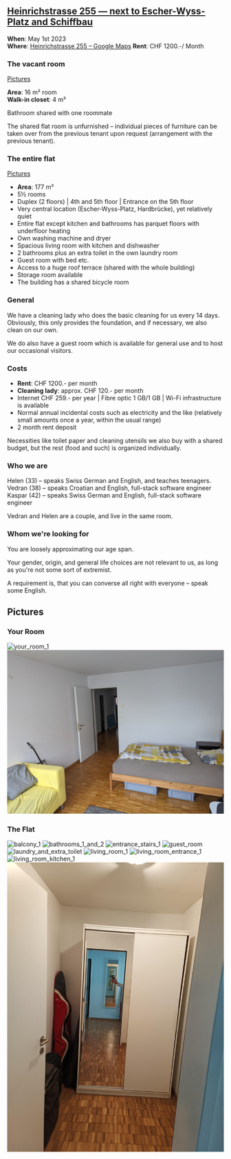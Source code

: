 ## [Heinrichstrasse 255 — next to Escher-Wyss-Platz and Schiffbau](https://goo.gl/maps/5M6nC61x44gEojCz6)

**When**: May 1st 2023  
**Where**: [Heinrichstrasse 255 – Google Maps](https://goo.gl/maps/5M6nC61x44gEojCz6) 
**Rent**: CHF 1200.-/ Month

### The vacant room

[Pictures](#your-room)

**Area**: 16 m² room  
**Walk-in closet**: 4 m² 

Bathroom shared with one roommate

The shared flat room is unfurnished – individual pieces of furniture can be taken over from the previous tenant upon request (arrangement with the previous tenant).


### The entire flat

[Pictures](#the-flat)

- **Area**: 177 m²
- 5½ rooms
- Duplex (2 floors) | 4th and 5th floor | Entrance on the 5th floor
- Very central location (Escher-Wyss-Platz, Hardbrücke), yet relatively quiet
- Entire flat except kitchen and bathrooms has parquet floors with underfloor heating
- Own washing machine and dryer
- Spacious living room with kitchen and dishwasher
- 2 bathrooms plus an extra toilet in the own laundry room
- Guest room with bed etc.
- Access to a huge roof terrace (shared with the whole building)
- Storage room available
- The building has a shared bicycle room

### General

We have a cleaning lady who does the basic cleaning for us every 14 days. Obviously, this only provides the foundation, and if necessary, we also clean on our own.

We do also have a guest room which is available for general use and to host our occasional visitors.

### Costs

- **Rent**: CHF 1200.- per month
- **Cleaning lady**: approx. CHF 120.- per month
- Internet CHF 259.- per year | Fibre optic 1 GB/1 GB | Wi-Fi infrastructure is available
- Normal annual incidental costs such as electricity and the like (relatively small amounts once a year, within the usual range)
- 2 month rent deposit

Necessities like toilet paper and cleaning utensils we also buy with a shared budget, but the rest (food and such) is organized individually.


### Who we are

Helen (33) – speaks Swiss German and English, and teaches teenagers.  
Vedran (38) – speaks Croatian and English, full-stack software engineer  
Kaspar (42) – speaks Swiss German and English, full-stack software engineer

Vedran and Helen are a couple, and live in the same room.


### Whom we're looking for

You are loosely approximating our age span.

Your gender, origin, and general life choices are not relevant to us, as long as you're not some sort of extremist.

A requirement is, that you can converse all right with everyone – speak some English.

## Pictures

### Your Room

![your_room_1](pictures/your_room_1.jpg)
![your_room_2](pictures/your_room_2.jpg)

### The Flat

![balcony_1](pictures/balcony_1.jpg)
![bathrooms_1_and_2](pictures/bathrooms_1_and_2.jpg)
![entrance_stairs_1](pictures/entrance_stairs_1.jpg)
![guest_room](pictures/guest_room.jpg)
![laundry_and_extra_toilet](pictures/laundry_and_extra_toilet.jpg)
![living_room_1](pictures/living_room_1.jpg)
![living_room_entrance_1](pictures/living_room_entrance_1.jpg)
![living_room_kitchen_1](pictures/living_room_kitchen_1.jpg)
![your_walk_in_closet_1](pictures/your_walk_in_closet_1.jpg)
